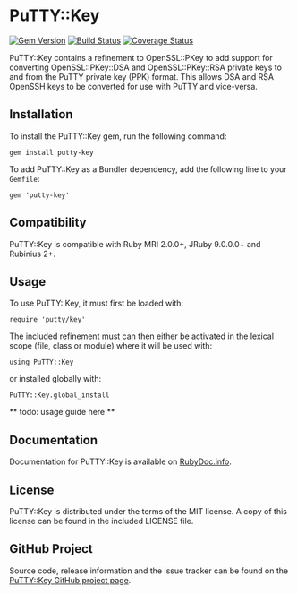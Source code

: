 # PuTTY::Key #

[![Gem Version](https://badge.fury.io/rb/putty-key.svg)](http://badge.fury.io/rb/putty-key) [![Build Status](https://travis-ci.org/philr/putty-key.svg?branch=master)](https://travis-ci.org/philr/putty-key) [![Coverage Status](https://coveralls.io/repos/philr/putty-key/badge.svg?branch=master)](https://coveralls.io/r/philr/putty-key?branch=master)

PuTTY::Key contains a refinement to OpenSSL::PKey to add support for converting
OpenSSL::PKey::DSA and OpenSSL::PKey::RSA private keys to and from the PuTTY
private key (PPK) format. This allows DSA and RSA OpenSSH keys to be converted
for use with PuTTY and vice-versa.


## Installation ##

To install the PuTTY::Key gem, run the following command:

    gem install putty-key

To add PuTTY::Key as a Bundler dependency, add the following line to your
`Gemfile`:

    gem 'putty-key'


## Compatibility ##

PuTTY::Key is compatible with Ruby MRI 2.0.0+, JRuby 9.0.0.0+ and Rubinius 2+.


## Usage ##

To use PuTTY::Key, it must first be loaded with:

    require 'putty/key'

The included refinement must can then either be activated in the lexical scope
(file, class or module) where it will be used with:

    using PuTTY::Key

or installed globally with:

    PuTTY::Key.global_install

** todo: usage guide here **


## Documentation ##

Documentation for PuTTY::Key is available on
[RubyDoc.info](http://www.rubydoc.info/gems/putty-key).


## License ##

PuTTY::Key is distributed under the terms of the MIT license. A copy of this
license can be found in the included LICENSE file.


## GitHub Project ##

Source code, release information and the issue tracker can be found on the
[PuTTY::Key GitHub project page](https://github.com/philr/putty-key).
